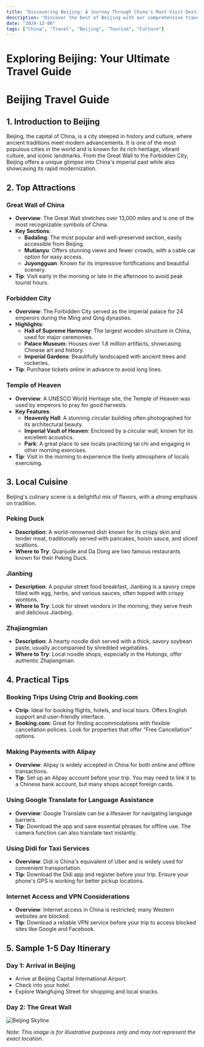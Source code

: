 ```yaml
---
title: "Discovering Beijing: A Journey Through China's Must-Visit Destination"
description: "Discover the best of Beijing with our comprehensive travel guide. Explore top attractions, savor local cuisine, and get insider tips for an unforgettable Chinese adventure."
date: "2024-12-06"
tags: ["China", "Travel", "Beijing", "Tourism", "Culture"]
---
```


# Exploring Beijing: Your Ultimate Travel Guide

# Beijing Travel Guide

## 1. Introduction to Beijing
Beijing, the capital of China, is a city steeped in history and culture, where ancient traditions meet modern advancements. It is one of the most populous cities in the world and is known for its rich heritage, vibrant culture, and iconic landmarks. From the Great Wall to the Forbidden City, Beijing offers a unique glimpse into China's imperial past while also showcasing its rapid modernization.

## 2. Top Attractions

### Great Wall of China
- **Overview**: The Great Wall stretches over 13,000 miles and is one of the most recognizable symbols of China.
- **Key Sections**: 
  - **Badaling**: The most popular and well-preserved section, easily accessible from Beijing.
  - **Mutianyu**: Offers stunning views and fewer crowds, with a cable car option for easy access.
  - **Juyongguan**: Known for its impressive fortifications and beautiful scenery.
- **Tip**: Visit early in the morning or late in the afternoon to avoid peak tourist hours.

### Forbidden City
- **Overview**: The Forbidden City served as the imperial palace for 24 emperors during the Ming and Qing dynasties.
- **Highlights**:
  - **Hall of Supreme Harmony**: The largest wooden structure in China, used for major ceremonies.
  - **Palace Museum**: Houses over 1.8 million artifacts, showcasing Chinese art and history.
  - **Imperial Gardens**: Beautifully landscaped with ancient trees and rockeries.
- **Tip**: Purchase tickets online in advance to avoid long lines.

### Temple of Heaven
- **Overview**: A UNESCO World Heritage site, the Temple of Heaven was used by emperors to pray for good harvests.
- **Key Features**:
  - **Heavenly Hall**: A stunning circular building often photographed for its architectural beauty.
  - **Imperial Vault of Heaven**: Enclosed by a circular wall, known for its excellent acoustics.
  - **Park**: A great place to see locals practicing tai chi and engaging in other morning exercises.
- **Tip**: Visit in the morning to experience the lively atmosphere of locals exercising.

## 3. Local Cuisine
Beijing's culinary scene is a delightful mix of flavors, with a strong emphasis on tradition.

### Peking Duck
- **Description**: A world-renowned dish known for its crispy skin and tender meat, traditionally served with pancakes, hoisin sauce, and sliced scallions.
- **Where to Try**: Quanjude and Da Dong are two famous restaurants known for their Peking Duck.

### Jianbing
- **Description**: A popular street food breakfast, Jianbing is a savory crepe filled with egg, herbs, and various sauces, often topped with crispy wontons.
- **Where to Try**: Look for street vendors in the morning; they serve fresh and delicious Jianbing.

### Zhajiangmian
- **Description**: A hearty noodle dish served with a thick, savory soybean paste, usually accompanied by shredded vegetables.
- **Where to Try**: Local noodle shops, especially in the Hutongs, offer authentic Zhajiangmian.

## 4. Practical Tips

### Booking Trips Using Ctrip and Booking.com
- **Ctrip**: Ideal for booking flights, hotels, and local tours. Offers English support and user-friendly interface.
- **Booking.com**: Great for finding accommodations with flexible cancellation policies. Look for properties that offer "Free Cancellation" options.

### Making Payments with Alipay
- **Overview**: Alipay is widely accepted in China for both online and offline transactions.
- **Tip**: Set up an Alipay account before your trip. You may need to link it to a Chinese bank account, but many shops accept foreign cards.

### Using Google Translate for Language Assistance
- **Overview**: Google Translate can be a lifesaver for navigating language barriers.
- **Tip**: Download the app and save essential phrases for offline use. The camera function can also translate text instantly.

### Using Didi for Taxi Services
- **Overview**: Didi is China's equivalent of Uber and is widely used for convenient transportation.
- **Tip**: Download the Didi app and register before your trip. Ensure your phone's GPS is working for better pickup locations.

### Internet Access and VPN Considerations
- **Overview**: Internet access in China is restricted; many Western websites are blocked.
- **Tip**: Download a reliable VPN service before your trip to access blocked sites like Google and Facebook.

## 5. Sample 1-5 Day Itinerary

### Day 1: Arrival in Beijing
- Arrive at Beijing Capital International Airport.
- Check into your hotel.
- Explore Wangfujing Street for shopping and local snacks.

### Day 2: The Great Wall

<img src="https://source.unsplash.com/1600x900/?Beijing,cityscape" alt="Beijing Skyline" loading="lazy">

*Note: This image is for illustrative purposes only and may not represent the exact location.*

